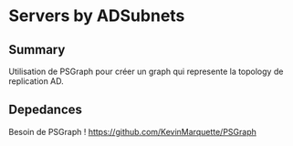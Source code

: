 # Servers by ADSubnets

## Summary

Utilisation de PSGraph pour créer un graph qui represente la topology de replication AD.

## Depedances
Besoin de PSGraph !
https://github.com/KevinMarquette/PSGraph
